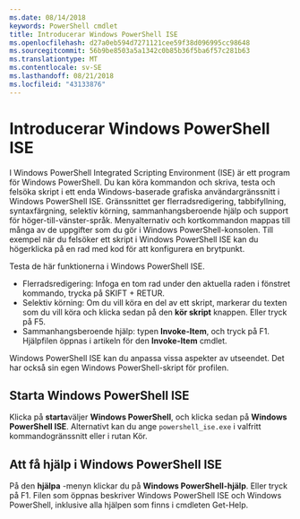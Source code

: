 ```yaml
---
ms.date: 08/14/2018
keywords: PowerShell cmdlet
title: Introducerar Windows PowerShell ISE
ms.openlocfilehash: d27a0eb594d7271121cee59f38d096995cc98648
ms.sourcegitcommit: 56b9be8503a5a1342c0b85b36f5ba6f57c281b63
ms.translationtype: MT
ms.contentlocale: sv-SE
ms.lasthandoff: 08/21/2018
ms.locfileid: "43133876"
---
```

# <a name="introducing-the-windows-powershell-ise"></a>Introducerar Windows PowerShell ISE

I Windows PowerShell Integrated Scripting Environment (ISE) är ett program för Windows PowerShell. Du kan köra kommandon och skriva, testa och felsöka skript i ett enda Windows-baserade grafiska användargränssnitt i Windows PowerShell ISE. Gränssnittet ger flerradsredigering, tabbifyllning, syntaxfärgning, selektiv körning, sammanhangsberoende hjälp och support för höger-till-vänster-språk. Menyalternativ och kortkommandon mappas till många av de uppgifter som du gör i Windows PowerShell-konsolen. Till exempel när du felsöker ett skript i Windows PowerShell ISE kan du högerklicka på en rad med kod för att konfigurera en brytpunkt.

Testa de här funktionerna i Windows PowerShell ISE.

- Flerradsredigering: Infoga en tom rad under den aktuella raden i fönstret kommando, trycka på SKIFT + RETUR.
- Selektiv körning: Om du vill köra en del av ett skript, markerar du texten som du vill köra och klicka sedan på den **kör skript** knappen. Eller tryck på F5.
- Sammanhangsberoende hjälp: typen **Invoke-Item**, och tryck på F1. Hjälpfilen öppnas i artikeln för den **Invoke-Item** cmdlet.

Windows PowerShell ISE kan du anpassa vissa aspekter av utseendet. Det har också sin egen Windows PowerShell-skript för profilen.

## <a name="to-start-the-windows-powershell-ise"></a>Starta Windows PowerShell ISE

Klicka på **starta**väljer **Windows PowerShell**, och klicka sedan på **Windows PowerShell ISE**.
Alternativt kan du ange `powershell_ise.exe` i valfritt kommandogränssnitt eller i rutan Kör.

## <a name="to-get-help-in-the-windows-powershell-ise"></a>Att få hjälp i Windows PowerShell ISE

På den **hjälpa** -menyn klickar du på **Windows PowerShell-hjälp**. Eller tryck på F1. Filen som öppnas beskriver Windows PowerShell ISE och Windows PowerShell, inklusive alla hjälpen som finns i cmdleten Get-Help.